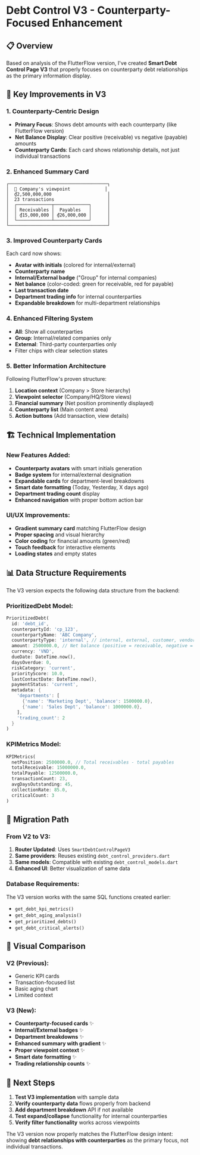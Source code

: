# Debt Control V3 - Counterparty-Focused Enhancement

## 📋 Overview

Based on analysis of the FlutterFlow version, I've created **Smart Debt Control Page V3** that properly focuses on counterparty debt relationships as the primary information display.

## 🎯 Key Improvements in V3

### 1. **Counterparty-Centric Design**
- **Primary Focus**: Shows debt amounts with each counterparty (like FlutterFlow version)
- **Net Balance Display**: Clear positive (receivable) vs negative (payable) amounts
- **Counterparty Cards**: Each card shows relationship details, not just individual transactions

### 2. **Enhanced Summary Card**
```
┌─────────────────────────────────────┐
│  🏢 Company's viewpoint             │
│  ₫2,500,000,000                     │
│  23 transactions                    │
│  ┌─────────────┬─────────────┐      │
│  │ Receivables │  Payables   │      │
│  │ ₫15,000,000 │ ₫26,000,000 │      │
│  └─────────────┴─────────────┘      │
└─────────────────────────────────────┘
```

### 3. **Improved Counterparty Cards**
Each card now shows:
- **Avatar with initials** (colored for internal/external)
- **Counterparty name**
- **Internal/External badge** ("Group" for internal companies)
- **Net balance** (color-coded: green for receivable, red for payable)
- **Last transaction date**
- **Department trading info** for internal counterparties
- **Expandable breakdown** for multi-department relationships

### 4. **Enhanced Filtering System**
- **All**: Show all counterparties
- **Group**: Internal/related companies only  
- **External**: Third-party counterparties only
- Filter chips with clear selection states

### 5. **Better Information Architecture**
Following FlutterFlow's proven structure:
1. **Location context** (Company > Store hierarchy)
2. **Viewpoint selector** (Company/HQ/Store views)
3. **Financial summary** (Net position prominently displayed)
4. **Counterparty list** (Main content area)
5. **Action buttons** (Add transaction, view details)

## 🏗️ Technical Implementation

### New Features Added:
- **Counterparty avatars** with smart initials generation
- **Badge system** for internal/external designation
- **Expandable cards** for department-level breakdowns
- **Smart date formatting** (Today, Yesterday, X days ago)
- **Department trading count** display
- **Enhanced navigation** with proper bottom action bar

### UI/UX Improvements:
- **Gradient summary card** matching FlutterFlow design
- **Proper spacing** and visual hierarchy
- **Color coding** for financial amounts (green/red)
- **Touch feedback** for interactive elements
- **Loading states** and empty states

## 📊 Data Structure Requirements

The V3 version expects the following data structure from the backend:

### PrioritizedDebt Model:
```dart
PrioritizedDebt(
  id: 'debt_id',
  counterpartyId: 'cp_123',
  counterpartyName: 'ABC Company',
  counterpartyType: 'internal', // internal, external, customer, vendor
  amount: 2500000.0, // Net balance (positive = receivable, negative = payable)
  currency: 'VND',
  dueDate: DateTime.now(),
  daysOverdue: 0,
  riskCategory: 'current',
  priorityScore: 10.0,
  lastContactDate: DateTime.now(),
  paymentStatus: 'current',
  metadata: {
    'departments': [
      {'name': 'Marketing Dept', 'balance': 1500000.0},
      {'name': 'Sales Dept', 'balance': 1000000.0},
    ],
    'trading_count': 2
  }
)
```

### KPIMetrics Model:
```dart
KPIMetrics(
  netPosition: 2500000.0, // Total receivables - total payables
  totalReceivable: 15000000.0,
  totalPayable: 12500000.0,
  transactionCount: 23,
  avgDaysOutstanding: 45,
  collectionRate: 85.0,
  criticalCount: 3
)
```

## 🔄 Migration Path

### From V2 to V3:
1. **Router Updated**: Uses `SmartDebtControlPageV3` 
2. **Same providers**: Reuses existing `debt_control_providers.dart`
3. **Same models**: Compatible with existing `debt_control_models.dart`
4. **Enhanced UI**: Better visualization of same data

### Database Requirements:
The V3 version works with the same SQL functions created earlier:
- `get_debt_kpi_metrics()`
- `get_debt_aging_analysis()`
- `get_prioritized_debts()`
- `get_debt_critical_alerts()`

## 🎨 Visual Comparison

### V2 (Previous):
- Generic KPI cards
- Transaction-focused list
- Basic aging chart
- Limited context

### V3 (New):
- **Counterparty-focused cards** ✨
- **Internal/External badges** ✨
- **Department breakdowns** ✨
- **Enhanced summary with gradient** ✨
- **Proper viewpoint context** ✨
- **Smart date formatting** ✨
- **Trading relationship counts** ✨

## 🚀 Next Steps

1. **Test V3 implementation** with sample data
2. **Verify counterparty data** flows properly from backend
3. **Add department breakdown** API if not available
4. **Test expand/collapse** functionality for internal counterparties
5. **Verify filter functionality** works across viewpoints

The V3 version now properly matches the FlutterFlow design intent: showing **debt relationships with counterparties** as the primary focus, not individual transactions.